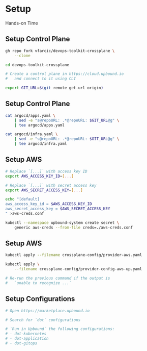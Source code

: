<!-- .slide: data-background="../img/background/hands-on.jpg" -->
# Setup

<div class="label">Hands-on Time</div>


## Setup Control Plane

```bash
gh repo fork vfarcic/devops-toolkit-crossplane \
    --clone

cd devops-toolkit-crossplane

# Create a control plane in https://cloud.upbound.io
#   and connect to it using CLI

export GIT_URL=$(git remote get-url origin)
```


## Setup Control Plane

```bash
cat argocd/apps.yaml \
    | sed -e "s@repoURL: .*@repoURL: $GIT_URL@g" \
    | tee argocd/apps.yaml

cat argocd/infra.yaml \
    | sed -e "s@repoURL: .*@repoURL: $GIT_URL@g" \
    | tee argocd/infra.yaml
```


## Setup AWS

```bash
# Replace `[...]` with access key ID
export AWS_ACCESS_KEY_ID=[...]

# Replace `[...]` with secret access key
export AWS_SECRET_ACCESS_KEY=[...]

echo "[default]
aws_access_key_id = $AWS_ACCESS_KEY_ID
aws_secret_access_key = $AWS_SECRET_ACCESS_KEY
" >aws-creds.conf

kubectl --namespace upbound-system create secret \
    generic aws-creds --from-file creds=./aws-creds.conf
```


## Setup AWS

```bash
kubectl apply --filename crossplane-config/provider-aws.yaml

kubectl apply \
    --filename crossplane-config/provider-config-aws-up.yaml

# Re-run the previous command if the output is
#   `unable to recognize ...`
```


## Setup Configurations

```bash
# Open https://marketplace.upbound.io

# Search for `dot` configurations

# `Run in Upbound` the following configurations:
# - dot-kubernetes
# - dot-application
# - dot-gitops
```
